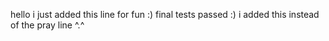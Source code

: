 hello
i just added this line for fun :)
final tests passed :)
i added this instead of the pray line ^.^
